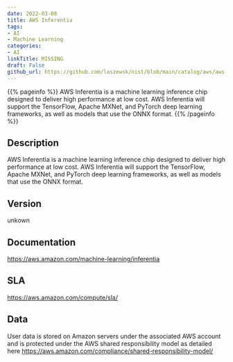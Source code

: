 ```yaml
---
date: 2022-03-08
title: AWS Inferentia
tags: 
- AI
- Machine Learning
categories: 
- AI
linkTitle: MISSING
draft: False         
github_url: https://github.com/laszewsk/nist/blob/main/catalog/aws/aws-inferentia.yaml
---
```


{{% pageinfo %}}
AWS Inferentia is a machine learning inference chip designed to deliver high performance at low cost. AWS Inferentia will support the TensorFlow, Apache MXNet, and PyTorch deep learning frameworks, as well as models that use the ONNX format.
{{% /pageinfo %}}

## Description

AWS Inferentia is a machine learning inference chip designed to deliver high performance at low cost. AWS Inferentia will support the TensorFlow, Apache MXNet, and PyTorch deep learning frameworks, as well as models that use the ONNX format.

## Version

unkown

## Documentation

https://aws.amazon.com/machine-learning/inferentia

## SLA

https://aws.amazon.com/compute/sla/

## Data

User data is stored on Amazon servers under the associated AWS account and is protected under the AWS shared responsibility model as detailed here https://aws.amazon.com/compliance/shared-responsibility-model/
